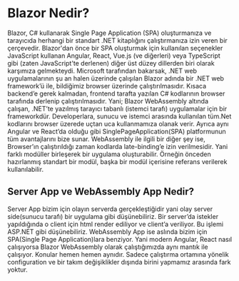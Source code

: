 <h1>Blazor Nedir?</h1>

Blazor, C# kullanarak Single Page Application (SPA) oluşturmanıza ve tarayıcıda herhangi bir standart .NET kitaplığını çalıştırmanıza izin veren bir çerçevedir. Blazor'dan önce bir SPA oluşturmak için kullanılan seçenekler JavaScript kullanan Angular, React, Vue.js (ve diğerleri) veya TypeScript gibi (zaten JavaScript'te derlenen) diğer üst düzey dillerden biri olarak karşımıza gelmekteydi. Microsoft tarafından bakarsak, .NET web uygulamalarının şu an halen üzerinde çalışılan Blazor adında bir .NET web framework’ü ile, bildiğimiz browser üzerinde çalıştırılmasıdır. Kısaca backend’e gerek kalmadan, frontend tarafta yazılan C# kodlarının browser tarafında derlenip çalıştırılmasıdır. Yani; Blazor WebAssembly altında çalışan, .NET’te yazılmış tarayıcı tabanlı (istemci tarafı) uygulamalar için bir frameworkdür. Developerlara, sunucu ve istemci arasında kullanılan tüm.Net kodlarını browser üzerede uçtan uca kullanmamıza olanak verir. Ayrıca aynı Angular ve React’da olduğu gibi SinglePageApplication(SPA) platformunun tüm avantajlarını bize sunar. WebAssembly ile ilgili bir diğer şey ise, Browser’ın çalıştırıldığı zaman kodlarda late-binding’e izin verilmesidir. Yani farklı modüller birleşerek bir uygulama oluşturabilir. Örneğin önceden hazırlanmış standart bir modül, başka bir modül içerisine referans verilerek kullanılabilir.

<h2>Server App ve WebAssembly App Nedir?</h2>
  
Server App bizim için olayın serverda gerçekleştiğidir yani olay server side(sunucu tarafı) bir uygulama gibi düşünebiliriz. Bir server’da istekler yapıldığında o client için html render ediliyor ve client’a veriliyor. Bu işlemi ASP.NET gibi düşünebiliriz.
WebAssembly App ise aslında bizim için SPA(Single Page Application)lara benziyor. Yani modern Angular, React nasıl çalışıyorsa Blazor WebAssembly olarak çalıştığımızda aynı mantık ile çalışıyor.
Konular hemen hemen aynıdır. Sadece çalıştırma ortamına yönelik configuration ve bir takım değişiklikler dışında birini yapmamız arasında fark yoktur.

